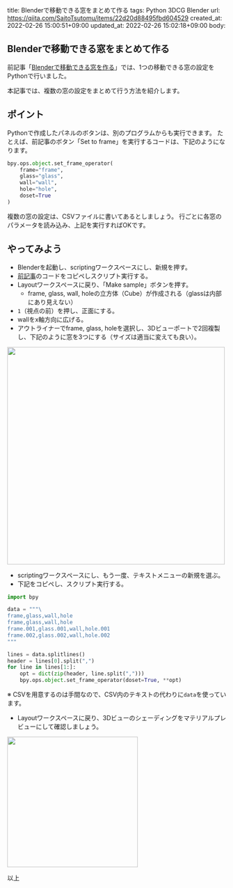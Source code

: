 title: Blenderで移動できる窓をまとめて作る
tags: Python 3DCG Blender
url: https://qiita.com/SaitoTsutomu/items/22d20d88495fbd604529
created_at: 2022-02-26 15:00:51+09:00
updated_at: 2022-02-26 15:02:18+09:00
body:

## Blenderで移動できる窓をまとめて作る

前記事「[Blenderで移動できる窓を作る](https://qiita.com/SaitoTsutomu/items/78469e2c226cae442f30)」では、1つの移動できる窓の設定をPythonで行いました。

本記事では、複数の窓の設定をまとめて行う方法を紹介します。

## ポイント

Pythonで作成したパネルのボタンは、別のプログラムからも実行できます。
たとえば、前記事のボタン「Set to frame」を実行するコードは、下記のようになります。

```py
bpy.ops.object.set_frame_operator(
    frame="frame",
    glass="glass",
    wall="wall",
    hole="hole",
    doset=True
)
```

複数の窓の設定は、CSVファイルに書いてあるとしましょう。
行ごとに各窓のパラメータを読み込み、上記を実行すればOKです。

## やってみよう

- Blenderを起動し、scriptingワークスペースにし、新規を押す。
- [前記事](https://qiita.com/SaitoTsutomu/items/78469e2c226cae442f30)のコードをコピペしスクリプト実行する。
- Layoutワークスペースに戻り、「Make sample」ボタンを押す。
    - frame, glass, wall, holeの立方体（Cube）が作成される（glassは内部にあり見えない）
- `1`（視点の前）を押し、正面にする。
- wallをx軸方向に広げる。
- アウトライナーでframe, glass, holeを選択し、3Dビューポートで2回複製し、下記のように窓を3つにする（サイズは適当に変えても良い）。

<img src="https://qiita-image-store.s3.ap-northeast-1.amazonaws.com/0/13955/347a6947-1d44-5706-5873-f5b853f5203f.jpeg" width="500">

- scriptingワークスペースにし、もう一度、テキストメニューの新規を選ぶ。
- 下記をコピペし、スクリプト実行する。

```py
import bpy

data = """\
frame,glass,wall,hole
frame,glass,wall,hole
frame.001,glass.001,wall,hole.001
frame.002,glass.002,wall,hole.002
"""

lines = data.splitlines()
header = lines[0].split(",")
for line in lines[1:]:
    opt = dict(zip(header, line.split(",")))
    bpy.ops.object.set_frame_operator(doset=True, **opt)
```

※ CSVを用意するのは手間なので、CSV内のテキストの代わりに`data`を使っています。

- Layoutワークスペースに戻り、3Dビューのシェーディングをマテリアルプレビューにして確認しましょう。

<img src="https://qiita-image-store.s3.ap-northeast-1.amazonaws.com/0/13955/576f59ca-430f-d1cc-4b40-b195f75961c9.jpeg" width="300">


以上

